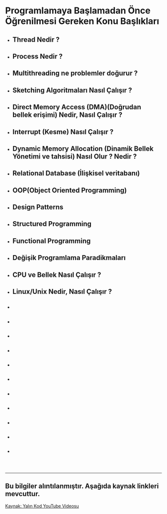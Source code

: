 # Programlamaya Başlamadan Önce Öğrenilmesi Gereken Konu Başlıkları

- ## Thread Nedir ?

- ## Process Nedir ?

- ## Multithreading ne problemler doğurur ?

- ## Sketching Algoritmaları Nasıl Çalışır ?

- ## Direct Memory Access (DMA)(Doğrudan bellek erişimi) Nedir, Nasıl Çalışır ?

- ## Interrupt (Kesme) Nasıl Çalışır ?

- ## Dynamic Memory Allocation (Dinamik Bellek Yönetimi ve tahsisi) Nasıl Olur ? Nedir ?

- ## Relational Database (İlişkisel veritabanı)

- ## OOP(Object Oriented Programming)

- ## Design Patterns

- ## Structured Programming

- ## Functional Programming

- ## Değişik Programlama Paradikmaları

- ## CPU ve Bellek Nasıl Çalışır ?

- ## Linux/Unix Nedir, Nasıl Çalışır ?

- ##

- ##

- ##

- ##

- ##

- ##

- ##

- ##

- ##

- ##

- ##

<br>
<hr>

## Bu bilgiler alıntılanmıştır. Aşağıda kaynak linkleri mevcuttur.

[Kaynak: Yalın Kod YouTube Videosu](https://www.youtube.com/watch?v=Z_ic7EtAp_A)
